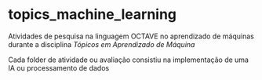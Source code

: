 # topics_machine_learning
Atividades de pesquisa na linguagem OCTAVE no aprendizado de máquinas durante a disciplina _Tópicos em Aprendizado de Máquina_
<p>Cada folder de atividade ou avaliação consistiu na implementação de uma IA ou processamento de dados</p>
